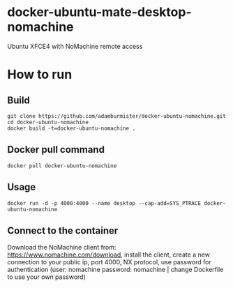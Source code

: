 # docker-ubuntu-mate-desktop-nomachine
Ubuntu XFCE4 with NoMachine remote access

# How to run
## Build

```
git clone https://github.com/adamburmister/docker-ubuntu-nomachine.git
cd docker-ubuntu-nomachine
docker build -t=docker-ubuntu-nomachine .
```
## Docker pull command
```
docker pull docker-ubuntu-nomachine
```

## Usage

```
docker run -d -p 4000:4000 --name desktop --cap-add=SYS_PTRACE docker-ubuntu-nomachine
```

## Connect to the container

Download the NoMachine client from: https://www.nomachine.com/download, install the client, create a new connection to your public ip, port 4000, NX protocol, use password for authentication (user: nomachine password: nomachine | change Dockerfile to use your own password)
